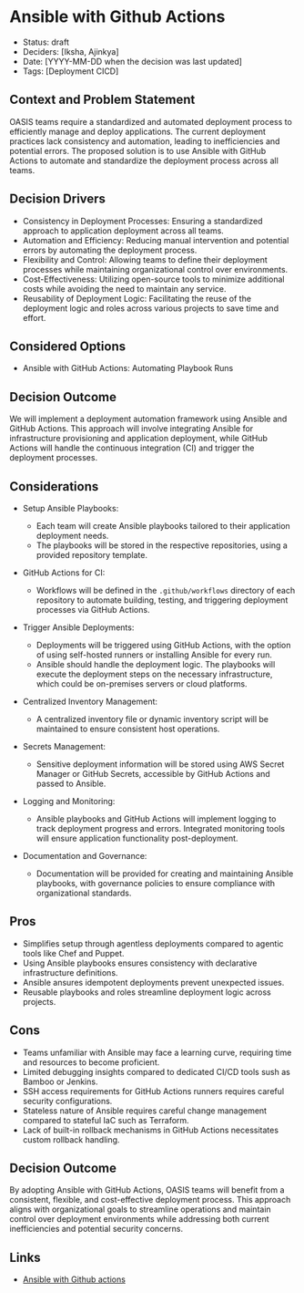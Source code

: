 # Ansible with Github Actions

- Status: draft
- Deciders: [Iksha, Ajinkya]
- Date: [YYYY-MM-DD when the decision was last updated] <!-- optional. To customize the ordering without relying on Git creation dates and filenames -->
- Tags: [Deployment CICD]



## Context and Problem Statement

OASIS teams require a standardized and automated deployment process to efficiently manage and deploy applications. The current deployment practices lack consistency and automation, leading to inefficiencies and potential errors. The proposed solution is to use Ansible with GitHub Actions to automate and standardize the deployment process across all teams.

## Decision Drivers

- Consistency in Deployment Processes: Ensuring a standardized approach to application deployment across all teams.
- Automation and Efficiency: Reducing manual intervention and potential errors by automating the deployment process.
- Flexibility and Control: Allowing teams to define their deployment processes while maintaining organizational control over environments.
- Cost-Effectiveness: Utilizing open-source tools to minimize additional costs while avoiding the need to maintain any service.
- Reusability of Deployment Logic: Facilitating the reuse of the deployment logic and roles across various projects to save time and effort.

## Considered Options

- Ansible with GitHub Actions: Automating Playbook Runs

## Decision Outcome

We will implement a deployment automation framework using Ansible and GitHub Actions. This approach will involve integrating Ansible for infrastructure provisioning and application deployment, while GitHub Actions will handle the continuous integration (CI) and trigger the deployment processes.

## Considerations
- Setup Ansible Playbooks: 
    - Each team will create Ansible playbooks tailored to their application deployment needs.
    - The playbooks will be stored in the respective repositories, using a provided repository template.

- GitHub Actions for CI: 
    - Workflows will be defined in the `.github/workflows` directory of each repository to automate building, testing, and triggering deployment processes via GitHub Actions.

- Trigger Ansible Deployments: 
    - Deployments will be triggered using GitHub Actions, with the option of using self-hosted runners or installing Ansible for every run.
    - Ansible should handle the deployment logic. The playbooks will execute the deployment steps on the necessary infrastructure, which could be on-premises servers or cloud platforms.

- Centralized Inventory Management: 
    - A centralized inventory file or dynamic inventory script will be maintained to ensure consistent host operations.

- Secrets Management: 
    - Sensitive deployment information will be stored using AWS Secret Manager or GitHub Secrets, accessible by GitHub Actions and passed to Ansible.

- Logging and Monitoring: 
    - Ansible playbooks and GitHub Actions will implement logging to track deployment progress and errors. Integrated monitoring tools will ensure application functionality post-deployment.

- Documentation and Governance: 
    - Documentation will be provided for creating and maintaining Ansible playbooks, with governance policies to ensure compliance with organizational standards.

## Pros
- Simplifies setup through agentless deployments compared to agentic tools like Chef and Puppet.
- Using Ansible playbooks ensures consistency with declarative infrastructure definitions.
- Ansible ansures idempotent deployments prevent unexpected issues.
- Reusable playbooks and roles streamline deployment logic across projects.

## Cons
- Teams unfamiliar with Ansible may face a learning curve, requiring time and resources to become proficient.
- Limited debugging insights compared to dedicated CI/CD tools sush as Bamboo or Jenkins.
- SSH access requirements for GitHub Actions runners requires careful security configurations.
- Stateless nature of Ansible requires careful change management compared to stateful IaC such as Terraform.
- Lack of built-in rollback mechanisms in GitHub Actions necessitates custom rollback handling.


## Decision Outcome
By adopting Ansible with GitHub Actions, OASIS teams will benefit from a consistent, flexible, and cost-effective deployment process. This approach aligns with organizational goals to streamline operations and maintain control over deployment environments while addressing both current inefficiencies and potential security concerns.

## Links
- [Ansible with Github actions](https://spacelift.io/blog/github-actions-ansible)
